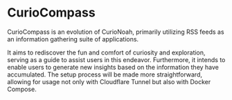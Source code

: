 # CurioCompass
 
CurioCompass is an evolution of CurioNoah, primarily utilizing RSS feeds as an information gathering suite of applications. 

It aims to rediscover the fun and comfort of curiosity and exploration, serving as a guide to assist users in this endeavor. Furthermore, it intends to enable users to generate new insights based on the information they have accumulated. The setup process will be made more straightforward, allowing for usage not only with Cloudflare Tunnel but also with Docker Compose.
